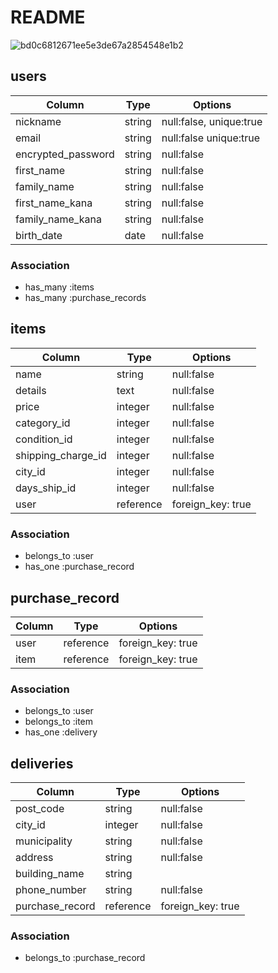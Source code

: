 # README
![bd0c6812671ee5e3de67a2854548e1b2](https://user-images.githubusercontent.com/80946751/119216057-4cf41b80-bb0c-11eb-9406-d52aa2d39bfc.jpeg)

## users
|Column                    |Type   |Options                |
|--------------------------|-------|-----------------------|
|nickname                  |string |null:false, unique:true|
|email                     |string |null:false  unique:true|
|encrypted_password        |string |null:false             |
|first_name                |string |null:false             |
|family_name               |string |null:false             |
|first_name_kana           |string |null:false             |
|family_name_kana          |string |null:false             |
|birth_date                |date   |null:false             |

### Association
- has_many :items
- has_many :purchase_records

## items
|Column             |Type       |Options          |
|-------------------|-----------|-----------------|
|name               |string     |null:false       |
|details            |text       |null:false       |
|price              |integer    |null:false       |
|category_id        |integer    |null:false       |
|condition_id       |integer    |null:false       |
|shipping_charge_id |integer    |null:false       |
|city_id            |integer    |null:false       |
|days_ship_id       |integer    |null:false       |
|user               |reference  |foreign_key: true|

### Association
- belongs_to :user
- has_one    :purchase_record

## purchase_record
|Column         |Type         |Options          |
|---------------|-------------|-----------------|
|user           |reference    |foreign_key: true|
|item           |reference    |foreign_key: true|

### Association
- belongs_to    :user
- belongs_to    :item
- has_one       :delivery

## deliveries
|Column             |Type      |Options          |
|-------------------|----------|-----------------|
|post_code          |string    |null:false       |
|city_id            |integer   |null:false       |
|municipality       |string    |null:false       |
|address            |string    |null:false       |
|building_name      |string    |                 |
|phone_number       |string    |null:false       |
|purchase_record    |reference |foreign_key: true|

### Association
- belongs_to     :purchase_record
